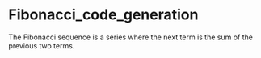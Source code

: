 # Fibonacci_code_generation
The Fibonacci sequence is a series where the next term is the sum of the previous two terms.
